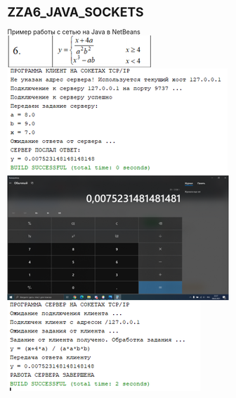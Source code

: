 # ZZA6_JAVA_SOCKETS
Пример работы с сетью на Java в NetBeans
![srcreenshot](png.png)
![srcreenshot](screenshot1.png)
![srcreenshot](Otvet_na_calculatore.png)
![srcreenshot](screenshot2.png)

